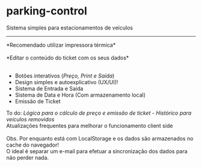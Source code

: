 # parking-control

Sistema simples para estacionamentos de veículos <br>
<hr>
*Recomendado utilizar impressora térmica* <br><br>
*Editar o conteúdo do ticket com os seus dados* <br><br>

- Botões interativos (*Preço, Print e Saída*)
- Design simples e autoexplicativo (UX/UI)!
- Sistema de Entrada e Saída
- Sistema de Data e Hora (Com armazenamento local)
- Emissão de Ticket

To do: *Lógica para o cálculo de preço e emissão de ticket - Histórico para veículos removidos* <br> Atualizações frequentes para melhorar o funcionamento client side <br><br>
Obs. Por enquanto está com LocalStorage e os dados são armazenados no cache do navegador! <br> O ideal é separar um e-mail para efetuar a sincronização dos dados para não perder nada.
